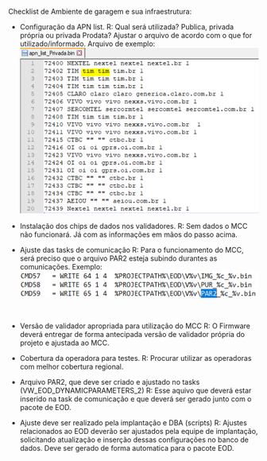 Checklist de Ambiente de garagem e sua infraestrutura: 


- Configuração da APN list. 
  R: Qual será utilizada? Publica, privada própria ou privada Prodata?
Ajustar o arquivo de acordo com o que for utilizado/informado.
Arquivo de exemplo:
![image.png](/.attachments/image-5b8c7888-26ec-4b71-9bf2-4cafbfd871e1.png)

- Instalação dos chips de dados nos validadores.
  R: Sem dados o MCC não funcionará. Já com as informações em mãos do passo acima.
    

- Ajuste das tasks de comunicação
  R: Para o funcionamento do MCC, será preciso que o arquivo PAR2 esteja subindo durantes as comunicações. 
Exemplo: 
![image.png](/.attachments/image-910d1c39-27eb-402a-ba45-70fb6b2e449d.png)
<BR>



- Versão de validador apropriada para utilização do MCC
  R: O Firmware deverá entregar de forma antecipada versão de validador própria do projeto e ajustada ao MCC.

- Cobertura da operadora para testes.
  R: Procurar utilizar as operadoras com melhor cobertura regional.

- Arquivo PAR2, que deve ser criado e ajustado no tasks (VW_EOD_DYNAMICPARAMETERS_2)
   R: Esse aquivo que deverá estar inserido na task de comunicação e que deverá ser gerado junto com o pacote de EOD.

- Ajuste deve ser realizado pela implantação e DBA (scripts)
  R: Ajustes relacionados ao EOD deverão ser ajustados pela equipe de implantação, solicitando atualização e inserção dessas configurações no banco de dados. Deve ser gerado de forma automatica para o pacote EOD.
